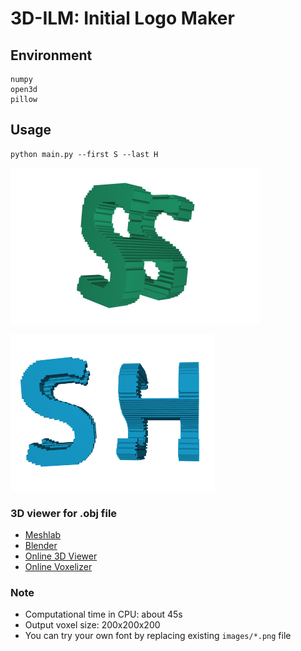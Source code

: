 # 3D-ILM: Initial Logo Maker

## Environment

```
numpy
open3d
pillow
```

## Usage

```
python main.py --first S --last H
```

<img src="docs/img1.jpeg" width=400>

<img src="docs/img2.png" height=250><img src="docs/img3.png" height=250>

### 3D viewer for .obj file

- [Meshlab](https://www.meshlab.net/)
- [Blender](https://www.blender.org/)
- [Online 3D Viewer](https://3dviewer.net/)
- [Online Voxelizer](https://drububu.com/miscellaneous/voxelizer/?out=obj)

### Note

- Computational time in CPU: about 45s
- Output voxel size: 200x200x200
- You can try your own font by replacing existing `images/*.png` file